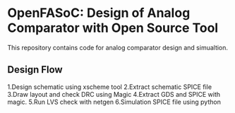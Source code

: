 # OpenFASoC: Design of Analog Comparator with Open Source Tool
This repository contains code for analog comparator design and simualtion.


##  Design Flow
1.Design schematic using xscheme tool
2.Extract schematic SPICE file
3.Draw layout and check DRC using Magic
4.Extract GDS and SPICE with magic.
5.Run LVS check with netgen
6.Simulation SPICE file using python
